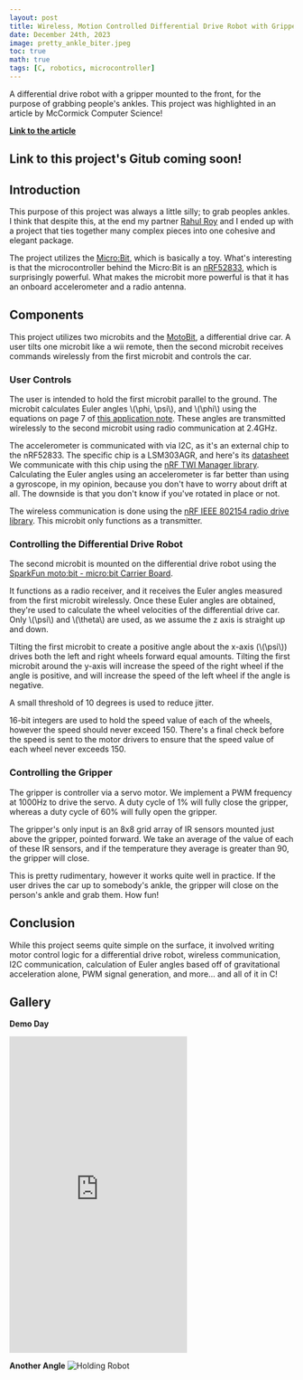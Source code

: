 ```yaml
---
layout: post
title: Wireless, Motion Controlled Differential Drive Robot with Gripper
date: December 24th, 2023
image: pretty_ankle_biter.jpeg
toc: true
math: true
tags: [C, robotics, microcontroller]
---
```

A differential drive robot with a gripper mounted to the front, for the purpose of grabbing people's ankles. This project was highlighted in an article by McCormick Computer Science!

**[Link to the article](https://www.mccormick.northwestern.edu/computer-science/news-events/news/articles/2023/microprocessor-system-design-students-demo-final-projects.html)**

## **Link to this project's Gitub coming soon!**

## Introduction

This purpose of this project was always a little silly; to grab peoples ankles. I think that despite this, at the end my partner [Rahul Roy](https://www.mccormick.northwestern.edu/robotics/people/students/2023-2024/rahul-roy.html) and I ended up with a project that ties together many complex pieces into one cohesive and elegant package.

The project utilizes the [Micro:Bit](https://microbit.org/), which is basically a toy. What's interesting is that the microcontroller behind the Micro:Bit is an [nRF52833](https://www.nordicsemi.com/products/nrf52833), which is surprisingly powerful. What makes the microbit more powerful is that it has an onboard accelerometer and a radio antenna.

## Components

This project utilizes two microbits and the [MotoBit](https://www.sparkfun.com/products/16275), a differential drive car. A user tilts one microbit like a wii remote, then the second microbit receives commands wirelessly from the first microbit and controls the car.

### User Controls

The user is intended to hold the first microbit parallel to the ground. The microbit calculates Euler angles \\\(\phi, \psi\\\), and \\\(\phi\\\) using the equations on page 7 of [this application note](https://www.analog.com/media/en/technical-documentation/app-notes/an-1057.pdf). These angles are transmitted wirelessly to the second microbit using radio communication at 2.4GHz.

The accelerometer is communicated with via I2C, as it's an external chip to the nRF52833. The specific chip is a LSM303AGR, and here's its [datasheet](https://drive.google.com/file/d/1wLJlkEFv2RNPashABxo6drEbNSQXtdQU/view?usp=sharing) We communicate with this chip using the [nRF TWI Manager library](https://infocenter.nordicsemi.com/index.jsp?topic=%2Fsdk_nrf5_v16.0.0%2Fgroup__nrf__twi__mngr.html). Calculating the Euler angles using an accelerometer is far better than using a gyroscope, in my opinion, because you don't have to worry about drift at all. The downside is that you don't know if you've rotated in place or not.

The wireless communication is done using the [nRF IEEE 802154 radio drive library](https://infocenter.nordicsemi.com/index.jsp?topic=%2F15.4_radio_driver_v1.8.0%2Frd_source_files.html&resultof=%22nrf52833%22%20). This microbit only functions as a transmitter.

### Controlling the Differential Drive Robot

The second microbit is mounted on the differential drive robot using the [SparkFun moto:bit - micro:bit Carrier Board](https://www.sparkfun.com/products/15713).

It functions as a radio receiver, and it receives the Euler angles measured from the first microbit wirelessly. Once these Euler angles are obtained, they're used to calculate the wheel velocities of the differential drive car. Only \\\(\psi\\\) and \\\(\theta\\\) are used, as we assume the z axis is straight up and down. 

Tilting the first microbit to create a positive angle about the x-axis (\\\(\psi\\\)) drives both the left and right wheels forward equal amounts. Tilting the first microbit around the y-axis will increase the speed of the right wheel if the angle is positive, and will increase the speed of the left wheel if the angle is negative.

A small threshold of 10 degrees is used to reduce jitter.

16-bit integers are used to hold the speed value of each of the wheels, however the speed should never exceed 150. There's a final check before the speed is sent to the motor drivers to ensure that the speed value of each wheel never exceeds 150.

### Controlling the Gripper

The gripper is controller via a servo motor. We implement a PWM frequency at 1000Hz to drive the servo. A duty cycle of 1% will fully close the gripper, whereas a duty cycle of 60% will fully open the gripper.

The gripper's only input is an 8x8 grid array of IR sensors mounted just above the gripper, pointed forward. We take an average of the value of each of these IR sensors, and if the temperature they average is greater than 90, the gripper will close. 

This is pretty rudimentary, however it works quite well in practice. If the user drives the car up to somebody's ankle, the gripper will close on the person's ankle and grab them. How fun!

## Conclusion

While this project seems quite simple on the surface, it involved writing motor control logic for a differential drive robot, wireless communication, I2C communication, calculation of Euler angles based off of gravitational acceleration alone, PWM signal generation, and more... and all of it in C!

## Gallery

**Demo Day**
<iframe height="560" width="315" src="https://www.youtube.com/embed/rN4c9fPyH4o" title="YouTube video player" frameborder="0" allow="accelerometer; autoplay; clipboard-write; encrypted-media; gyroscope; picture-in-picture; web-share" allowfullscreen></iframe>

**Another Angle**
![Holding Robot](/public/Ankle-Biter-3000/holding_robot.JPG "Holding Robot")
